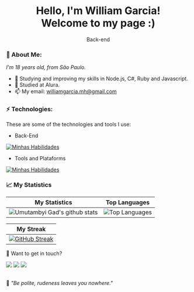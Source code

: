 <h1 align='center'>
  Hello, I'm William Garcia!
  <br/>
  Welcome to my page :)
</h1>
<p align='center'>
  Back-end
</p>

### 🌌 About Me:

<p>
  <em>
    I'm 18 years old, from São Paulo.
  </em>
</p>

- 🌱 Studying and improving my skills in Node.js, C#, Ruby and Javascript.
- 🚀 Studied at Alura.
- 📫 My email: williamgarcia.mh@gmail.com

### ⚡ Technologies:

These are some of the technologies and tools I use:

- Back-End

[![Minhas Habilidades](https://skillicons.dev/icons?i=cs,express,js,nodejs,py)](https://skillicons.dev)

- Tools and Plataforms

[![Minhas Habilidades](https://skillicons.dev/icons?i=arduino,blender,git,github,godot,raspberrypi,ps,unreal,unity,vscode,visualstudio,wordpress)](https://skillicons.dev)

### 📈 My Statistics

| My Statistics                                                                                                                                                            | Top Languages                                                                                                                                                                    |
| ------------------------------------------------------------------------------------------------------------------------------------------------------------------------ | ---------------------------------------------------------------------------------------------------------------------------------------------------------------------------------- |
| ![Umutambyi Gad's github stats](https://github-readme-stats.vercel.app/api?username=KolibriLSTR&show_icons=true&hide_border=true&count_private=true&theme=jolly) | ![Top Languages](https://github-readme-stats.vercel.app/api/top-langs/?username=KolibriLSTR&langs_count=10&count_private=true&hide_border=true&theme=jolly&layout=compact) |


| My Streak                                                                                                                                                             |
| ----------------------------------------------------------------------------------------------------------------------------------------------------------------------- |
| [![GitHub Streak](https://streak-stats.demolab.com/?user=KolibriLSTR&theme=jolly)](https://git.io/streak-stats) |

💬 Want to get in touch?

<div>
  <a href="https://www.linkedin.com/in/william-garcia-machado-homem-70a6ba342/?trk=opento_sprofile_details" target="_blank"><img src="https://img.shields.io/badge/-LinkedIn-%230077B5?style=for-the-badge&logo=linkedin&logoColor=white" target="_blank"></a>
  <a href = "mailto:williamgarcia.mh@gmail.com
"><img src="https://img.shields.io/badge/-Gmail-%23333?style=for-the-badge&logo=gmail&logoColor=white" target="_blank"></a>
  <a href="https://www.instagram.com/wl.garciaa/" target="_blank"><img src="https://img.shields.io/badge/-Instagram-%23E4405F?style=for-the-badge&logo=instagram&logoColor=white" target="_blank"></a>
 </a>
</div>
<br>
<p>🧠 <span style="font-style:italic">"Be polite, rudeness leaves you nowhere."</span></p>

